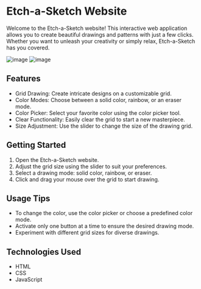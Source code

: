 # Etch-a-Sketch Website
Welcome to the Etch-a-Sketch website! This interactive web application allows you to create beautiful drawings and patterns with just a few clicks. Whether you want to unleash your creativity or simply relax, Etch-a-Sketch has you covered.

![image](https://github.com/kronjuvel1/etch-a-sketch/assets/98591107/172d9fd9-cd86-43d3-bc25-7832c97f059b)
![image](https://github.com/kronjuvel1/etch-a-sketch/assets/98591107/ef121b90-c29b-49d9-b03b-4bef423f26d3)


## Features
- Grid Drawing: Create intricate designs on a customizable grid.
- Color Modes: Choose between a solid color, rainbow, or an eraser mode.
- Color Picker: Select your favorite color using the color picker tool.
- Clear Functionality: Easily clear the grid to start a new masterpiece.
- Size Adjustment: Use the slider to change the size of the drawing grid.

## Getting Started
1. Open the Etch-a-Sketch website.
2. Adjust the grid size using the slider to suit your preferences.
3. Select a drawing mode: solid color, rainbow, or eraser.
4. Click and drag your mouse over the grid to start drawing.

## Usage Tips
- To change the color, use the color picker or choose a predefined color mode.
- Activate only one button at a time to ensure the desired drawing mode.
- Experiment with different grid sizes for diverse drawings.

## Technologies Used
- HTML
- CSS
- JavaScript
